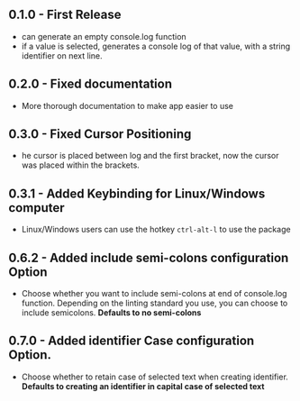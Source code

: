 ## 0.1.0 - First Release
* can generate an empty console.log function
* if a value is selected, generates a console log of that value, with a string identifier on next line.

## 0.2.0 - Fixed documentation
* More thorough documentation to make app easier to use

## 0.3.0 - Fixed Cursor Positioning
* he cursor is placed between log and the first bracket, now the cursor was placed within the brackets.

## 0.3.1 - Added Keybinding for Linux/Windows computer
* Linux/Windows users can use the hotkey ```ctrl-alt-l``` to use the package

## 0.6.2 - Added include semi-colons configuration Option
* Choose whether you want to include semi-colons at end of console.log function. Depending on the linting standard you use, you can choose to include semicolons. **Defaults to no semi-colons**

## 0.7.0 - Added identifier Case configuration Option.
* Choose whether to retain case of selected text when creating identifier. **Defaults to creating an identifier in capital case of selected text**
